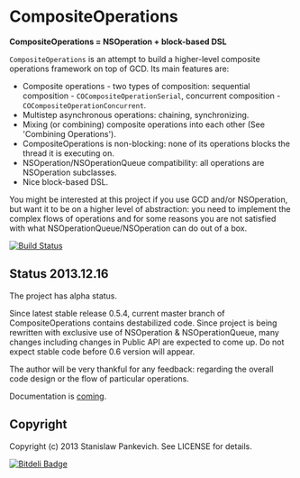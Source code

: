 # CompositeOperations 

**CompositeOperations = NSOperation + block-based DSL**
 
`CompositeOperations` is an attempt to build a higher-level composite operations framework on top of GCD. Its main features are:

* Composite operations - two types of composition: sequential composition - `COCompositeOperationSerial`, concurrent composition - `COCompositeOperationConcurrent`. 
* Multistep asynchronous operations: chaining, synchronizing.
* Mixing (or combining) composite operations into each other (See 'Combining Operations').
* CompositeOperations is non-blocking: none of its operations blocks the thread it is executing on.
* NSOperation/NSOperationQueue compatibility: all operations are NSOperation subclasses.
* Nice block-based DSL.

You might be interested at this project if you use GCD and/or NSOperation, but want it to be on a higher level of abstraction: you need to implement the complex flows of operations and for some reasons you are not satisfied with what NSOperationQueue/NSOperation can do out of a box.

[![Build Status](https://travis-ci.org/stanislaw/CompositeOperations.png?branch=master)](https://travis-ci.org/stanislaw/CompositeOperations)

## Status 2013.12.16

The project has alpha status. 

Since latest stable release 0.5.4, current master branch of CompositeOperations contains destabilized code. Since project is being rewritten with exclusive use of NSOperation & NSOperationQueue, many changes including changes in Public API are expected to come up. Do not expect stable code before 0.6 version will appear.

The author will be very thankful for any feedback: regarding the overall code design or the flow of particular operations.

Documentation is [coming](https://github.com/stanislaw/CompositeOperations/blob/master/Documentation/Index.md).

## Copyright

Copyright (c) 2013 Stanislaw Pankevich. See LICENSE for details.


[![Bitdeli Badge](https://d2weczhvl823v0.cloudfront.net/stanislaw/compositeoperations/trend.png)](https://bitdeli.com/free "Bitdeli Badge")

